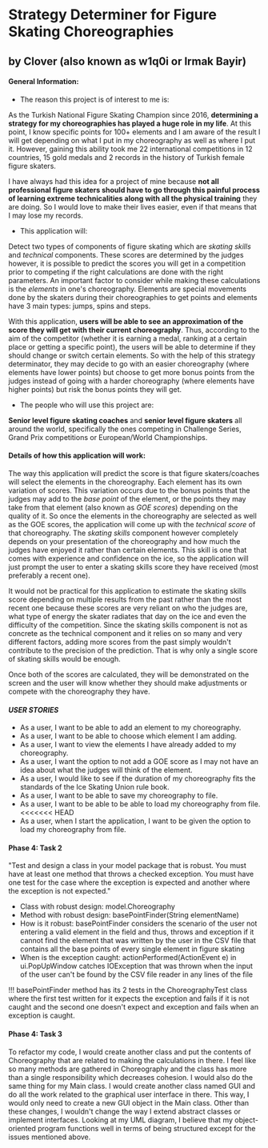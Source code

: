 # Strategy Determiner for Figure Skating Choreographies

## by Clover (also known as w1q0i or Irmak Bayir)

#### General Information:

- The reason this project is of interest to me is:

As the Turkish National Figure Skating Champion since 2016, **determining a strategy for my choreographies has played
a huge role in my life**. At this point, I know specific points for 100+ elements and I am aware of the result I will
get depending on what I put in my choreography as well as where I put it. However, gaining this ability took me
22 international competitions in 12 countries, 15 gold medals and 2 records in the history of Turkish female figure
skaters.

I have always had this idea for a project of mine because **not all professional figure skaters should have to go
through this painful process of learning extreme technicalities along with all the physical training** they are doing.
So I would love to make their lives easier, even if that means that I may lose my records.

- This application will:

Detect two types of components of figure skating which are *skating skills* and *technical* components. These
scores are determined by the judges however, it is possible to predict the scores you will get in a competition prior
to competing if the right calculations are done with the right parameters. An important factor to consider while making
these calculations is the *elements* in one's choreography. Elements are special movements done by the skaters during
their choreographies to get points and elements have 3 main types: jumps, spins and steps.

With this application, **users will be able to see an approximation of the score they will get with their current
choreography**. Thus, according to the aim of the competitor (whether it is earning a medal, ranking at a certain place
or getting a specific point), the users will be able to determine if they should change or switch certain elements.
So with the help of this strategy determinator, they may decide to go with an easier choreography (where 
elements have lower points) but choose to get more bonus points from the judges instead of going with a harder
choreography (where elements have higher points) but risk the bonus points they will get.

- The people who will use this project are:

**Senior level figure skating coaches** and **senior level figure skaters** all around the world, specifically the ones
competing in Challenge Series, Grand Prix competitions or European/World Championships.

#### Details of how this application will work:

The way this application will predict the score is that figure skaters/coaches will select the elements
in the choreography. Each element has its own variation of scores. This variation occurs due to the bonus points that
the judges may add to the *base point* of the element, or the points they may take from that element (also known as
*GOE scores*) depending on the quality of it. So once the elements in the choreography are selected as well
as the GOE scores, the application will come up with the *technical score* of that choreography. The *skating
skills* component however completely depends on your presentation of the choreography and how much the judges have
enjoyed it rather than certain elements. This skill is one that comes with experience and confidence on the ice,
so the application will just prompt the user to enter a skating skills score they have received (most preferably a
recent one).

It would not be practical for this application to estimate the skating skills score depending on multiple results from
the past rather than the most recent one because these scores are very reliant on who the judges are, what type of
energy the skater radiates that day on the ice and even the difficulty of the competition. Since the skating skills
component is not as concrete as the technical component and it relies on so many and very different factors, adding more
scores from the past simply wouldn't contribute to the precision of the prediction. That is why only a single score of
skating skills would be enough.

Once both of the scores are calculated, they will be demonstrated on the screen and the user will know whether they
should make adjustments or compete with the choreography they have.

#### *USER STORIES*

- As a user, I want to be able to add an element to my choreography.
- As a user, I want to be able to choose which element I am adding.
- As a user, I want to view the elements I have already added to my choreography.
- As a user, I want the option to not add a GOE score as I may not have an idea about what the judges will 
think of the element.
- As a user, I would like to see if the duration of my choreography fits the standards of the Ice Skating Union rule
book.
- As a user, I want to be able to save my choreography to file.
- As a user, I want to be able to be able to load my choreography from file.
<<<<<<< HEAD
- As a user, when I start the application, I want to be given the option to load my choreography from file.

#### Phase 4: Task 2
"Test and design a class in your model package that is robust.  You must have at least one method that throws a checked 
exception.  You must have one test for the case where the exception is expected and another where the exception is not 
expected."

- Class with robust design: model.Choreography
- Method with robust design: basePointFinder(String elementName)
- How is it robust: basePointFinder considers the scenario of the user not entering a valid element in the field and
thus, throws and exception if it cannot find the element that was written by the user in the CSV file that contains
all the base points of every single element in figure skating
- When is the exception caught: actionPerformed(ActionEvent e) in ui.PopUpWindow catches IOException that was thrown
when the input of the user can't be found by the CSV file reader in any lines of the file
    
!!! basePointFinder method has its 2 tests in the ChoreographyTest class where the first test written for it expects
the exception and fails if it is not caught and the second one doesn't expect and exception and fails when an
exception is caught.
    
#### Phase 4: Task 3
To refactor my code, I would create another class and put the contents of Choreography that are related to making the 
calculations in there. I feel like so many methods are gathered in Choreography and the class has more than a single
responsibility which decreases cohesion. I would also do the same thing for my Main class. I would create another class
named GUI and do all the work related to the graphical user interface in there. This way, I would only need to create a
new GUI object in the Main class.
Other than these changes, I wouldn't change the way I extend abstract classes or implement interfaces. Looking at my UML
diagram, I believe that my object-oriented program functions well in terms of being structured except for the issues
mentioned above.